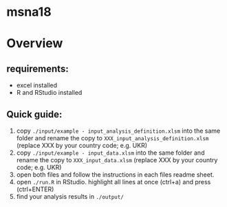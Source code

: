 # msna18

# Overview
## requirements:
- excel installed
- R and RStudio installed
## Quick guide:
1. copy `./input/example - input_analysis_definition.xlsm` into the same folder and rename the copy to `XXX_input_analysis_definition.xlsm` (replace XXX by your country code; e.g. UKR)
2. copy `./input/example - input_data.xlsm` into the same folder and rename the copy to `XXX_input_data.xlsm` (replace XXX by your country code; e.g. UKR)
3. open both files and follow the instructions in each files readme sheet.
4. open `./run.R` in RStudio. highlight all lines at once (ctrl+a) and press (ctrl+ENTER)
5. find your analysis results in `./output/`